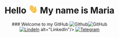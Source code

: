 <div id="header" align="center">
  <h1> Hello <img src="https://raw.githubusercontent.com/ABSphreak/ABSphreak/master/gifs/Hi.gif" height="30px"> My name is Maria</h1>
  ### Welcome to my GitHub <img alt ="Github" width="25px" src="https://user-images.githubusercontent.com/3369400/139447912-e0f43f33-6d9f-45f8-be46-2df5bbc91289.png#gh-dark-mode-only"/><img alt="GitHub" width="25px" src="https://user-images.githubusercontent.com/3369400/139448065-39a229ba-4b06-434b-bc67-616e2ed80c8f.png#gh-light-mode-only"/>
<div id="socials" align="center">
    <a href="www.linkedin.com/in/maria-krukovskaya" target="blank"><img alt="LindeIn" height="25px" src="https://raw.githubusercontent.com/rahuldkjain/github-profile-readme-generator/master/src/images/icons/Social/linked-in-alt.svg" /></a>&nbsp;alt="LinkedIn"/>
  </a>
  <a href="telegram-url">
    <img src="https://img.shields.io/badge/Telegram-blue?style=for-the-badge&logo=telegram&logoColor=white" alt="Telegram"/>
  </a>
</div>
<!--
**Mari-Krukovskaya/Mari-Krukovskaya** is a ✨ _special_ ✨ repository because its `README.md` (this file) appears on your GitHub profile.

Here are some ideas to get you started:

- 🔭 I’m currently working on ...
- 🌱 I’m currently learning ...
- 👯 I’m looking to collaborate on ...
- 🤔 I’m looking for help with ...
- 💬 Ask me about ...
- 📫 How to reach me: ...
- 😄 Pronouns: ...
- ⚡ Fun fact: ...
-->
